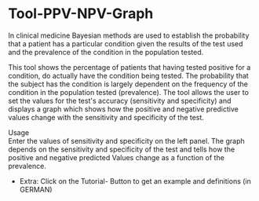 # Tool-PPV-NPV-Graph
In clinical medicine Bayesian methods are used to establish the probability that a patient has a particular condition given the results of the test used and the prevalence of the condition in the population tested. 

This tool shows the percentage of patients that having tested positive for a condition, do actually have the condition being tested. 
The probability that the subject has the condition is largely dependent on the frequency of the condition in the population tested (prevalence).
The tool allows the user to set the values for the test's accuracy (sensitivity and specificity) and displays a graph which 
shows how the positive and negative predictive values change with the sensitivity and specificity of the test.

Usage <br>
Enter the values of sensitivity and specificity on the left panel. 
The graph depends on the sensitivity and specificity of the test and tells how the positive and negative predicted Values change as a function of the prevalence.

- Extra: Click on the Tutorial- Button to get an example and definitions (in GERMAN)
